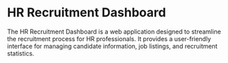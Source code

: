 # HR Recruitment Dashboard

The HR Recruitment Dashboard is a web application designed to streamline the recruitment process for HR professionals. It provides a user-friendly interface for managing candidate information, job listings, and recruitment statistics.
